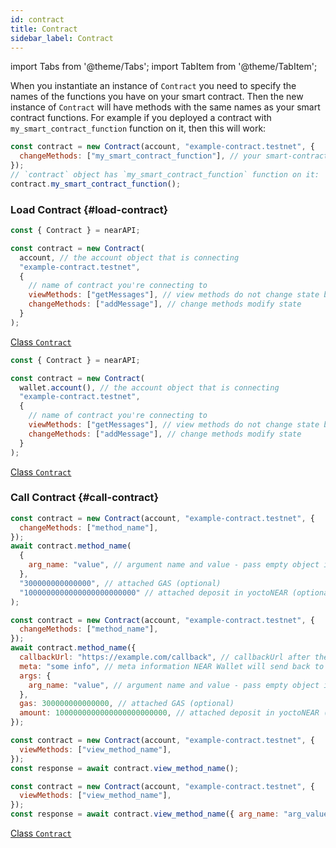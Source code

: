 ```yaml
---
id: contract
title: Contract
sidebar_label: Contract
---
```


import Tabs from '@theme/Tabs';
import TabItem from '@theme/TabItem';

When you instantiate an instance of `Contract` you need to specify the names of the functions you have on your smart contract.
Then the new instance of `Contract` will have methods with the same names as your smart contract functions.
For example if you deployed a contract with `my_smart_contract_function` function on it, then this will work:

```js
const contract = new Contract(account, "example-contract.testnet", {
  changeMethods: ["my_smart_contract_function"], // your smart-contract has a function `my_smart_contract_function`
});
// `contract` object has `my_smart_contract_function` function on it:
contract.my_smart_contract_function();
```

### Load Contract {#load-contract}

<Tabs>
<TabItem value="Standard" label="Standard" default>

```js
const { Contract } = nearAPI;

const contract = new Contract(
  account, // the account object that is connecting
  "example-contract.testnet",
  {
    // name of contract you're connecting to
    viewMethods: ["getMessages"], // view methods do not change state but usually return a value
    changeMethods: ["addMessage"], // change methods modify state
  }
);
```

[<span class="typedoc-icon typedoc-icon-class"></span> Class `Contract`](https://near.github.io/near-api-js/classes/_near_js_accounts.contract.Contract.html)

</TabItem>
<TabItem value="wallet" label="Using Wallet">

```js
const { Contract } = nearAPI;

const contract = new Contract(
  wallet.account(), // the account object that is connecting
  "example-contract.testnet",
  {
    // name of contract you're connecting to
    viewMethods: ["getMessages"], // view methods do not change state but usually return a value
    changeMethods: ["addMessage"], // change methods modify state
  }
);
```

[<span class="typedoc-icon typedoc-icon-class"></span> Class `Contract`](https://near.github.io/near-api-js/classes/_near_js_accounts.contract.Contract.html)

</TabItem>
</Tabs>

### Call Contract {#call-contract}

<Tabs>
<TabItem value="method" label="Change Method" default>

```js
const contract = new Contract(account, "example-contract.testnet", {
  changeMethods: ["method_name"],
});
await contract.method_name(
  {
    arg_name: "value", // argument name and value - pass empty object if no args required
  },
  "300000000000000", // attached GAS (optional)
  "1000000000000000000000000" // attached deposit in yoctoNEAR (optional)
);
```

</TabItem>
<TabItem value="callback" label="Change Method w/ callbackUrl and meta">

```js
const contract = new Contract(account, "example-contract.testnet", {
  changeMethods: ["method_name"],
});
await contract.method_name({
  callbackUrl: "https://example.com/callback", // callbackUrl after the transaction approved (optional)
  meta: "some info", // meta information NEAR Wallet will send back to the application. `meta` will be attached to the `callbackUrl` as a url param
  args: {
    arg_name: "value", // argument name and value - pass empty object if no args required
  },
  gas: 300000000000000, // attached GAS (optional)
  amount: 1000000000000000000000000, // attached deposit in yoctoNEAR (optional)
});
```

</TabItem>
<TabItem value="view" label="View Method">

```js
const contract = new Contract(account, "example-contract.testnet", {
  viewMethods: ["view_method_name"],
});
const response = await contract.view_method_name();
```

</TabItem>
<TabItem value="args" label="View Method w/ args">

```js
const contract = new Contract(account, "example-contract.testnet", {
  viewMethods: ["view_method_name"],
});
const response = await contract.view_method_name({ arg_name: "arg_value" });
```

</TabItem>
</Tabs>

[<span class="typedoc-icon typedoc-icon-class"></span> Class `Contract`](https://near.github.io/near-api-js/classes/_near_js_accounts.contract.Contract.html)

[//]: # "## Transactions {#transactions}"
[//]: # "A [Transaction](/concepts/basics/transactions/overview) is a collection of Actions, and there are few types of Actions."
[//]: # "For every type of Action there is a function on Account that you can use to invoke the Action, but Account also exposes `signAndSendTransaction` function which you can use to build and invoke a batch transaction."

